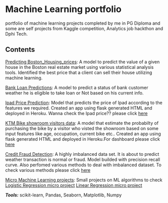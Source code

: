 # Machine Learning portfolio
portfolio of machine learning projects completed by me in PG Diploma and some are  self projects from Kaggle competition, Analytics job hackthon and Dphi Tech.

## Contents
[Predicting Boston_Housing_prices](https://github.com/krishnavamshikorpal/Machine-Learning-portfolio/blob/87419c4399898d23922a6e363beb4ccf4daaf1f2/Bostan%20House%20Price%20Predictions/boston%20pca.ipynb): A model to predict the value of a given house in the Boston real estate market using various statistical analysis tools. Identified the best price that a client can sell their house utilizing machine learning.

[Bank Loan Predictions](https://github.com/krishnavamshikorpal/Machine-Learning-portfolio/blob/main/loan%20data/Loan%20prediction.ipynb): A model to predict a status of bank customer weather he is eligible to take loan or Not based on his current info.

[Ipad Price Prediction](https://github.com/krishnavamshikorpal/Machine-Learning-portfolio/blob/main/Ipad/model.py): Model that predicts the price of Ipad according to the features we required. Created an app using flask generated HTML and deployed in Heroku. Wanna check the Ipad price?? please click [here](https://ipadpredictions.herokuapp.com/)

[KTM Bike showroom visitors data](https://github.com/krishnavamshikorpal/Machine-Learning-portfolio/blob/main/KTM/model.py): A model that estimate the probabilty of purchasing the bike by a visitor who visted the showroom based on some input features like age, occupation, current bike etc.. Created an app using flask generated HTML and deployed in Heroku.For dashboard please click [here](https://ktmvisitorchances.herokuapp.com/)

[Credit Fraud Detection](https://github.com/krishnavamshikorpal/Machine-Learning-portfolio/blob/main/Credit%20fraud%20Detection/credit%20fraud.ipynb): A highly imbalanced data set. It is about to predict weather transaction is normal or fraud. Model builded with precision recall curve. Also perfomed various methods to deal with imbalanced dataset. To check various methods please click [here](https://github.com/krishnavamshikorpal/Machine-Learning-portfolio/blob/main/Credit%20fraud%20Detection/Various%20methods%20to%20handle%20imbalanced%20datasets.ipynb)

[Micro Machine Learning projects](https://github.com/krishnavamshikorpal/Machine-Learning-portfolio/tree/main/Micro%20Machine%20Learning%20Projects): Small projects on ML algorithms to check [Logistic Regression micro project](https://github.com/krishnavamshikorpal/Machine-Learning-portfolio/blob/main/Micro%20Machine%20Learning%20Projects/logistic%20regression%20predicting%20Diabetics.ipynb) [Linear Regression micro project](https://github.com/krishnavamshikorpal/Machine-Learning-portfolio/blob/main/Micro%20Machine%20Learning%20Projects/Linear%20Regression%20predicting%20real%20estate%20prices.ipynb)

***Tools:*** scikit-learn, Pandas, Seaborn, Matplotlib, Numpy
